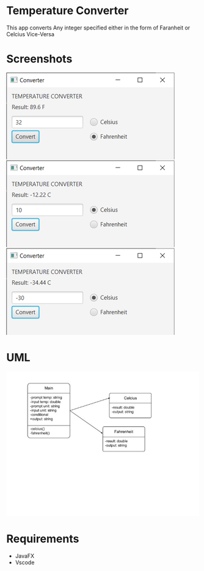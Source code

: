# Temperature Converter

This app converts Any integer specified either in the form of Faranheit or Celcius Vice-Versa

# Screenshots

![](/images/toF.png)
![](/images/tocelcius.png)
![](/images/negative.png)

# UML

![](/images/UML.jpg)

# Requirements

-   JavaFX
-   Vscode
